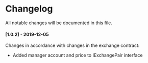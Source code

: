 # Changelog

All notable changes will be documented in this file.

#### [1.0.2] - 2019-12-05

Changes in accordance with changes in the exchange contract:

-   Added manager account and price to IExchangePair interface
